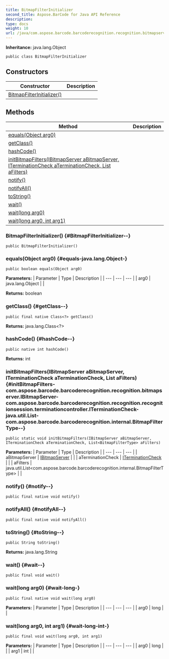 ```yaml
---
title: BitmapFilterInitializer
second_title: Aspose.BarCode for Java API Reference
description: 
type: docs
weight: 10
url: /java/com.aspose.barcode.barcoderecognition.recognition.bitmapserver/bitmapfilterinitializer/
---
```

**Inheritance:**
java.lang.Object
```
public class BitmapFilterInitializer
```
## Constructors

| Constructor | Description |
| --- | --- |
| [BitmapFilterInitializer()](#BitmapFilterInitializer--) |  |
## Methods

| Method | Description |
| --- | --- |
| [equals(Object arg0)](#equals-java.lang.Object-) |  |
| [getClass()](#getClass--) |  |
| [hashCode()](#hashCode--) |  |
| [initBitmapFilters(IBitmapServer aBitmapServer, ITerminationCheck aTerminationCheck, List<BitmapFilterType> aFilters)](#initBitmapFilters-com.aspose.barcode.barcoderecognition.recognition.bitmapserver.IBitmapServer-com.aspose.barcode.barcoderecognition.recognition.recognitionsession.terminationcontroller.ITerminationCheck-java.util.List-com.aspose.barcode.barcoderecognition.internal.BitmapFilterType--) |  |
| [notify()](#notify--) |  |
| [notifyAll()](#notifyAll--) |  |
| [toString()](#toString--) |  |
| [wait()](#wait--) |  |
| [wait(long arg0)](#wait-long-) |  |
| [wait(long arg0, int arg1)](#wait-long-int-) |  |
### BitmapFilterInitializer() {#BitmapFilterInitializer--}
```
public BitmapFilterInitializer()
```


### equals(Object arg0) {#equals-java.lang.Object-}
```
public boolean equals(Object arg0)
```




**Parameters:**
| Parameter | Type | Description |
| --- | --- | --- |
| arg0 | java.lang.Object |  |

**Returns:**
boolean
### getClass() {#getClass--}
```
public final native Class<?> getClass()
```




**Returns:**
java.lang.Class<?>
### hashCode() {#hashCode--}
```
public native int hashCode()
```




**Returns:**
int
### initBitmapFilters(IBitmapServer aBitmapServer, ITerminationCheck aTerminationCheck, List<BitmapFilterType> aFilters) {#initBitmapFilters-com.aspose.barcode.barcoderecognition.recognition.bitmapserver.IBitmapServer-com.aspose.barcode.barcoderecognition.recognition.recognitionsession.terminationcontroller.ITerminationCheck-java.util.List-com.aspose.barcode.barcoderecognition.internal.BitmapFilterType--}
```
public static void initBitmapFilters(IBitmapServer aBitmapServer, ITerminationCheck aTerminationCheck, List<BitmapFilterType> aFilters)
```




**Parameters:**
| Parameter | Type | Description |
| --- | --- | --- |
| aBitmapServer | [IBitmapServer](../../com.aspose.barcode.barcoderecognition.recognition.bitmapserver/ibitmapserver) |  |
| aTerminationCheck | [ITerminationCheck](../../com.aspose.barcode.barcoderecognition.recognition.recognitionsession.terminationcontroller/iterminationcheck) |  |
| aFilters | java.util.List<com.aspose.barcode.barcoderecognition.internal.BitmapFilterType> |  |

### notify() {#notify--}
```
public final native void notify()
```




### notifyAll() {#notifyAll--}
```
public final native void notifyAll()
```




### toString() {#toString--}
```
public String toString()
```




**Returns:**
java.lang.String
### wait() {#wait--}
```
public final void wait()
```




### wait(long arg0) {#wait-long-}
```
public final native void wait(long arg0)
```




**Parameters:**
| Parameter | Type | Description |
| --- | --- | --- |
| arg0 | long |  |

### wait(long arg0, int arg1) {#wait-long-int-}
```
public final void wait(long arg0, int arg1)
```




**Parameters:**
| Parameter | Type | Description |
| --- | --- | --- |
| arg0 | long |  |
| arg1 | int |  |


